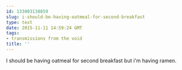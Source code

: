 ```yaml
---
id: 133003138859
slug: i-should-be-having-oatmeal-for-second-breakfast
type: text
date: 2015-11-11 14:59:24 GMT
tags:
- transmissions from the void
title: ''
---
```

I should be having oatmeal for second breakfast but i'm having ramen.